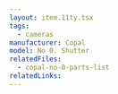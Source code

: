```yaml
---
layout: item.11ty.tsx
tags:
  - cameras
manufacturer: Copal
model: No 0. Shutter
relatedFiles:
  - copal-no-0-parts-list
relatedLinks:
---
```

